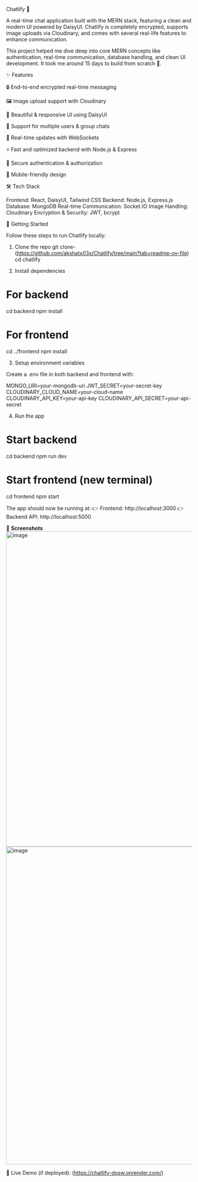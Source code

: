 Chatlify 💬

A real-time chat application built with the MERN stack, featuring a clean and modern UI powered by DaisyUI. Chatlify is completely encrypted, supports image uploads via Cloudinary, and comes with several real-life features to enhance communication.

This project helped me dive deep into core MERN concepts like authentication, real-time communication, database handling, and clean UI development. It took me around 15 days to build from scratch 🚀.

✨ Features

🔒 End-to-end encrypted real-time messaging

🖼 Image upload support with Cloudinary

🎨 Beautiful & responsive UI using DaisyUI

👥 Support for multiple users & group chats

📡 Real-time updates with WebSockets

⚡ Fast and optimized backend with Node.js & Express

🔐 Secure authentication & authorization

📱 Mobile-friendly design

🛠 Tech Stack

Frontend: React, DaisyUI, Tailwind CSS
Backend: Node.js, Express.js
Database: MongoDB
Real-time Communication: Socket.IO
Image Handling: Cloudinary
Encryption & Security: JWT, bcrypt

🚀 Getting Started

Follow these steps to run Chatlify locally:

1. Clone the repo
git clone- (https://github.com/akshatx03x/Chatlify/tree/main?tab=readme-ov-file)
cd chatlify

2. Install dependencies
# For backend
cd backend
npm install

# For frontend
cd ../frontend
npm install

3. Setup environment variables

Create a .env file in both backend and frontend with:

MONGO_URI=your-mongodb-uri
JWT_SECRET=your-secret-key
CLOUDINARY_CLOUD_NAME=your-cloud-name
CLOUDINARY_API_KEY=your-api-key
CLOUDINARY_API_SECRET=your-api-secret

4. Run the app
# Start backend
cd backend
npm run dev

# Start frontend (new terminal)
cd frontend
npm start


The app should now be running at:
👉 Frontend: http://localhost:3000
👉 Backend API: http://localhost:5000

📸 **Screenshots**
<img width="1901" height="854" alt="image" src="https://github.com/user-attachments/assets/d842d5af-5b79-4d08-81a4-fb85323473ff" />
<img width="1906" height="861" alt="image" src="https://github.com/user-attachments/assets/43c71946-ee41-4e7a-9d59-88cfdb07567c" />

🔗 Live Demo (if deployed): (https://chatlify-dosw.onrender.com/)
